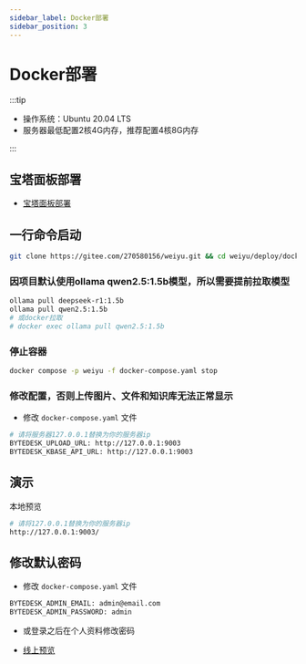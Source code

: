 ```yaml
---
sidebar_label: Docker部署
sidebar_position: 3
---
```


# Docker部署

:::tip

- 操作系统：Ubuntu 20.04 LTS
- 服务器最低配置2核4G内存，推荐配置4核8G内存

:::

## 宝塔面板部署

- [宝塔面板部署](./baota)

## 一行命令启动

```bash
git clone https://gitee.com/270580156/weiyu.git && cd weiyu/deploy/docker && docker compose -p weiyu -f docker-compose.yaml up -d
```

### 因项目默认使用ollama qwen2.5:1.5b模型，所以需要提前拉取模型

```bash
ollama pull deepseek-r1:1.5b
ollama pull qwen2.5:1.5b
# 或docker拉取
# docker exec ollama pull qwen2.5:1.5b
```

### 停止容器

```bash
docker compose -p weiyu -f docker-compose.yaml stop
```

### 修改配置，否则上传图片、文件和知识库无法正常显示

- 修改 `docker-compose.yaml` 文件

```bash
# 请将服务器127.0.0.1替换为你的服务器ip
BYTEDESK_UPLOAD_URL: http://127.0.0.1:9003
BYTEDESK_KBASE_API_URL: http://127.0.0.1:9003
```

## 演示

本地预览

```bash
# 请将127.0.0.1替换为你的服务器ip
http://127.0.0.1:9003/
```

## 修改默认密码

- 修改 `docker-compose.yaml` 文件

```bash
BYTEDESK_ADMIN_EMAIL: admin@email.com
BYTEDESK_ADMIN_PASSWORD: admin
```

- 或登录之后在个人资料修改密码

- [线上预览](https://www.weiyuai.cn/admin/)
